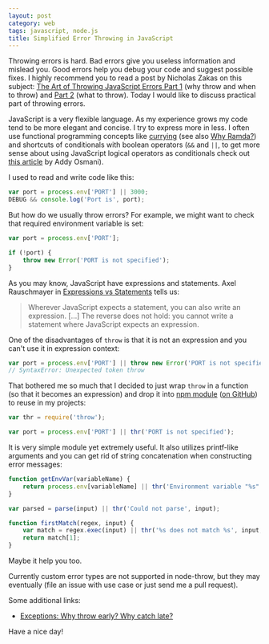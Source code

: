 ```yaml
---
layout: post
category: web
tags: javascript, node.js
title: Simplified Error Throwing in JavaScript
---
```


Throwing errors is hard. Bad errors give you useless information and mislead you. Good errors help you debug your code and suggest possible fixes. I highly recommend you to read a post by Nicholas Zakas on this subject: [The Art of Throwing JavaScript Errors Part 1](http://www.nczonline.net/blog/2009/03/03/the-art-of-throwing-javascript-errors/) (why throw and when to throw) and [Part 2](http://www.nczonline.net/blog/2009/03/10/the-art-of-throwing-javascript-errors-part-2/) (what to throw). Today I would like to discuss practical part of throwing errors.

JavaScript is a very flexible language. As my experience grows my code tend to be more elegant and concise. I try to express more in less. I often use functional programming concepts like [currying](http://en.wikipedia.org/wiki/Currying) (see also [Why Ramda?](http://fr.umio.us/why-ramda/)) and shortcuts of conditionals with boolean operators (`&&` and `||`, to get more sense about using JavaScript logical operators as conditionals check out [this article](http://addyosmani.com/blog/exploring-javascripts-logical-or-operator/) by Addy Osmani).

I used to read and write code like this:

```js
var port = process.env['PORT'] || 3000;
DEBUG && console.log('Port is', port);
```

But how do we usually throw errors? For example, we might want to check that required environment variable is set:

```js
var port = process.env['PORT'];

if (!port) {
    throw new Error('PORT is not specified');
}
```

As you may know, JavaScript have expressions and statements. Axel Rauschmayer in [Expressions vs Statements](http://www.2ality.com/2012/09/expressions-vs-statements.html) tells us:

> Wherever JavaScript expects a statement, you can also write an expression. [&hellip;] The reverse does not hold: you cannot write a statement where JavaScript expects an expression.

One of the disadvantages of `throw` is that it is not an expression and you can't use it in expression context:

```js
var port = process.env['PORT'] || throw new Error('PORT is not specified');
// SyntaxError: Unexpected token throw
```

That bothered me so much that I decided to just wrap `throw` in a function (so that it becomes an expression) and drop it into [npm module](https://www.npmjs.org/package/throw) ([on GitHub](https://github.com/anton-rudeshko/node-throw)) to reuse in my projects:

```js
var thr = require('throw');

var port = process.env['PORT'] || thr('PORT is not specified');
```

It is very simple module yet extremely useful. It also utilizes printf-like arguments and you can get rid of string concatenation when constructing error messages:

```js
function getEnvVar(variableName) {
    return process.env[variableName] || thr('Environment variable "%s" is required', variableName);
}

var parsed = parse(input) || thr('Could not parse', input);

function firstMatch(regex, input) {
    var match = regex.exec(input) || thr('%s does not match %s', input, regex);
    return match[1];
}
```

Maybe it help you too.

Currently custom error types are not supported in node-throw, but they may eventually (file an issue with use case or just send me a pull request).

Some additional links:

  * [Exceptions: Why throw early? Why catch late?](https://programmers.stackexchange.com/questions/231057/exceptions-why-throw-early-why-catch-late)

Have a nice day!